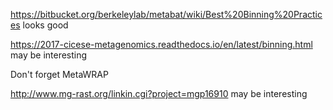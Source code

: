 https://bitbucket.org/berkeleylab/metabat/wiki/Best%20Binning%20Practices looks good

https://2017-cicese-metagenomics.readthedocs.io/en/latest/binning.html may be interesting

Don't forget MetaWRAP

http://www.mg-rast.org/linkin.cgi?project=mgp16910 may be interesting
